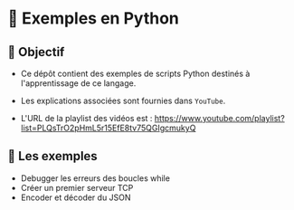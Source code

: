 # 🚀 Exemples en Python

## 🎯 Objectif

- Ce dépôt contient des exemples de scripts Python destinés à l'apprentissage de ce langage.

- Les explications associées sont fournies dans `YouTube`.

- L'URL de la playlist des vidéos est : https://www.youtube.com/playlist?list=PLQsTrO2pHmL5r15EfE8tv75QGIgcmukyQ

## 👀 Les exemples

- Debugger les erreurs des boucles while
- Créer un premier serveur TCP
- Encoder et décoder du JSON

